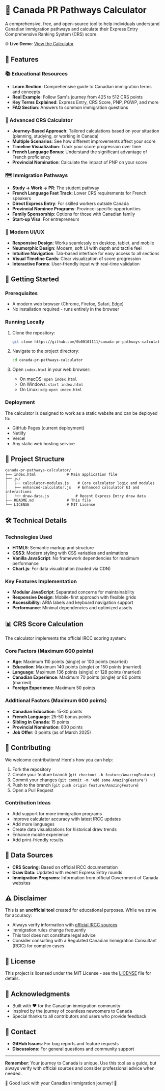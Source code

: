 # 🍁 Canada PR Pathways Calculator

A comprehensive, free, and open-source tool to help individuals understand Canadian immigration pathways and calculate their Express Entry Comprehensive Ranking System (CRS) score.

🌐 **Live Demo**: [View the Calculator](https://pr-calc.samwu.dev/)

## 🌟 Features

### 📚 Educational Resources
- **Learn Section**: Comprehensive guide to Canadian immigration terms and concepts
- **Real Example**: Follow Sam's journey from 425 to 512 CRS points
- **Key Terms Explained**: Express Entry, CRS Score, PNP, PGWP, and more
- **FAQ Section**: Answers to common immigration questions

### 🧮 Advanced CRS Calculator
- **Journey-Based Approach**: Tailored calculations based on your situation (planning, studying, or working in Canada)
- **Multiple Scenarios**: See how different improvements affect your score
- **Timeline Visualization**: Track your score progression over time
- **French Language Bonus**: Understand the significant advantage of French proficiency
- **Provincial Nomination**: Calculate the impact of PNP on your score

### 🗺️ Immigration Pathways
- **Study → Work → PR**: The student pathway
- **French Language Fast Track**: Lower CRS requirements for French speakers
- **Direct Express Entry**: For skilled workers outside Canada
- **Provincial Nominee Programs**: Province-specific opportunities
- **Family Sponsorship**: Options for those with Canadian family
- **Start-up Visa**: For entrepreneurs

### 📱 Modern UI/UX
- **Responsive Design**: Works seamlessly on desktop, tablet, and mobile
- **Neumorphic Design**: Modern, soft UI with depth and tactile feel
- **Intuitive Navigation**: Tab-based interface for easy access to all sections
- **Visual Timeline Cards**: Clear visualization of score progression
- **Interactive Forms**: User-friendly input with real-time validation

## 🚀 Getting Started

### Prerequisites
- A modern web browser (Chrome, Firefox, Safari, Edge)
- No installation required - runs entirely in the browser

### Running Locally
1. Clone the repository:
   ```bash
   git clone https://github.com/0b00101111/canada-pr-pathways-calculator.git
   ```

2. Navigate to the project directory:
   ```bash
   cd canada-pr-pathways-calculator
   ```

3. Open `index.html` in your web browser:
   - On macOS: `open index.html`
   - On Windows: `start index.html`
   - On Linux: `xdg-open index.html`

### Deployment
The calculator is designed to work as a static website and can be deployed to:
- GitHub Pages (current deployment)
- Netlify
- Vercel
- Any static web hosting service

## 📁 Project Structure

```
canada-pr-pathways-calculator/
├── index.html              # Main application file
├── js/
│   ├── calculator-modules.js    # Core calculator logic and modules
│   ├── enhanced-calculator.js   # Enhanced calculator UI and interactions
│   └── draw-data.js            # Recent Express Entry draw data
├── README.md               # This file
└── LICENSE                 # MIT License
```

## 🛠️ Technical Details

### Technologies Used
- **HTML5**: Semantic markup and structure
- **CSS3**: Modern styling with CSS variables and animations
- **Vanilla JavaScript**: No framework dependencies for maximum performance
- **Chart.js**: For data visualization (loaded via CDN)

### Key Features Implementation
- **Modular JavaScript**: Separated concerns for maintainability
- **Responsive Design**: Mobile-first approach with flexible grids
- **Accessibility**: ARIA labels and keyboard navigation support
- **Performance**: Minimal dependencies and optimized assets

## 📊 CRS Score Calculation

The calculator implements the official IRCC scoring system:

### Core Factors (Maximum 600 points)
- **Age**: Maximum 110 points (single) or 100 points (married)
- **Education**: Maximum 140 points (single) or 150 points (married)
- **Language**: Maximum 136 points (single) or 128 points (married)
- **Canadian Experience**: Maximum 70 points (single) or 80 points (married)
- **Foreign Experience**: Maximum 50 points

### Additional Factors (Maximum 600 points)
- **Canadian Education**: 15-30 points
- **French Language**: 25-50 bonus points
- **Sibling in Canada**: 15 points
- **Provincial Nomination**: 600 points
- **Job Offer**: 0 points (as of March 2025)

## 🤝 Contributing

We welcome contributions! Here's how you can help:

1. Fork the repository
2. Create your feature branch (`git checkout -b feature/AmazingFeature`)
3. Commit your changes (`git commit -m 'Add some AmazingFeature'`)
4. Push to the branch (`git push origin feature/AmazingFeature`)
5. Open a Pull Request

### Contribution Ideas
- Add support for more immigration programs
- Improve calculator accuracy with latest IRCC updates
- Add more languages
- Create data visualizations for historical draw trends
- Enhance mobile experience
- Add print-friendly results

## 📝 Data Sources

- **CRS Scoring**: Based on official IRCC documentation
- **Draw Data**: Updated with recent Express Entry rounds
- **Immigration Programs**: Information from official Government of Canada websites

## ⚠️ Disclaimer

This is an **unofficial tool** created for educational purposes. While we strive for accuracy:
- Always verify information with [official IRCC sources](https://www.canada.ca/en/immigration-refugees-citizenship.html)
- Immigration rules change frequently
- This tool does not constitute legal advice
- Consider consulting with a Regulated Canadian Immigration Consultant (RCIC) for complex cases

## 📄 License

This project is licensed under the MIT License - see the [LICENSE](LICENSE) file for details.

## 🙏 Acknowledgments

- Built with ❤️ for the Canadian immigration community
- Inspired by the journey of countless newcomers to Canada
- Special thanks to all contributors and users who provide feedback

## 📧 Contact

- **GitHub Issues**: For bug reports and feature requests
- **Discussions**: For general questions and community support

---

**Remember**: Your journey to Canada is unique. Use this tool as a guide, but always verify with official sources and consider professional advice when needed.

🍁 Good luck with your Canadian immigration journey! 🍁
